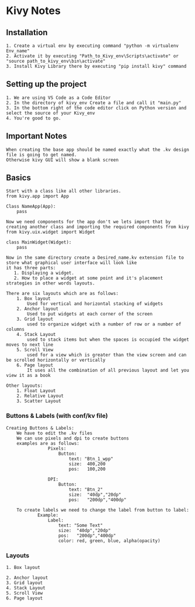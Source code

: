 # Kivy Notes

## Installation

    1. Create a virtual env by executing command "python -m virtualenv Env_name"
    2. Activate it by executing "Path_to_Kivy_env\Scripts\activate" or "source path_to_kivy_env\bin\activate"
    3. Install Kivy Library there by executing "pip install kivy" command

## Setting up the project

    1. We are using VS Code as a Code Editor
    2. In the directory of kivy_env Create a file and call it "main.py"
    3. In the bottom right of the code editor click on Python version and select the source of your Kivy_env
    4. You're good to go.

## Important Notes

    When creating the base app should be named exactly what the .kv design file is going to get named.
    Otherwise kivy GUI will show a blank screen

## Basics

    Start with a class like all other libraries.
    from kivy.app import App

    Class NameApp(App):
        pass

    Now we need components for the app don't we lets import that by creating another class and importing the required components from kivy
    from kivy.uix.widget import Widget

    class MainWidget(Widget):
        pass

    Now in the same directory create a Desired_name.kv extension file to store what graphical user interface will look like
    it has three parts:
       1. Displaying a widget.
       2. How to place a widget at some point and it's placement strategies in other words layouts.

    There are six layouts which are as follows:
        1. Box layout  
            Used for vertical and horizontal stacking of widgets
        2. Anchor layout  
            Used to put widgets at each corner of the screen
        3. Grid layout
            used to organize widget with a number of row or a number of columns
        4. Stack Layout
            used to stack items but when the spaces is occupied the widget moves to next line
        5. Scroll View
            used for a view which is greater than the view screen and can be scrolled horizontally or vertically
        6. Page layout
            It uses all the combination of all previous layout and let you view it as a book

    Other layouts:
        1. Float Layout
        2. Relative Layout
        3. Scatter Layout

### Buttons & Labels (with conf/kv file)

    Creating Buttons & Labels:
        We have to edit the .kv files
        We can use pixels and dpi to create buttons
        examples are as follows:
                    Pixels:
                        Button:
                            text: "Btn_1_wpp"
                            size:  400,200
                            pos:   100,200

                    DPI:
                        Button:
                            text: "Btn_2"
                            size:  "40dp","20dp"
                            pos:   "200dp","400dp"

        To create labels we need to change the label from button to label:
                Example:
                    Label:
                        text: "Some Text"
                        size:  "40dp","20dp"
                        pos:   "200dp","400dp"
                        color: red, green, blue, alpha(opacity)

### Layouts

    1. Box layout
        
    2. Anchor layout  
    3. Grid layout
    4. Stack Layout
    5. Scroll View
    6. Page layout